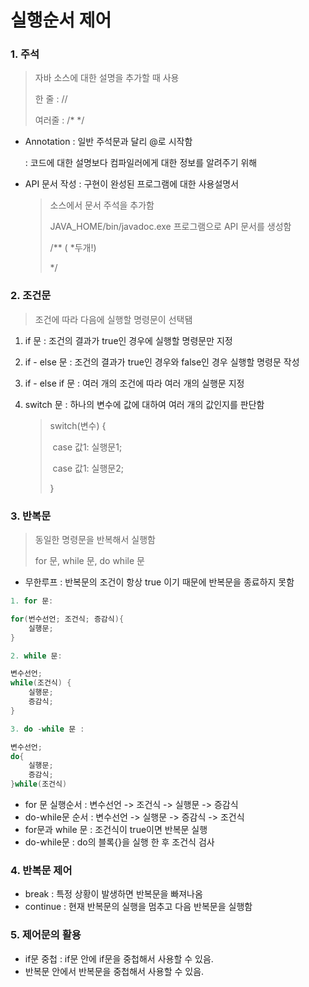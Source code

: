 # 실행순서 제어



### 1. 주석

> 자바 소스에 대한 설명을 추가할 때 사용
>
> 한 줄 : //
>
> 여러줄 : /* */

- Annotation : 일반 주석문과 달리 @로 시작함

  : 코드에 대한 설명보다 컴파일러에게 대한 정보를 알려주기 위해

- API 문서 작성 : 구현이 완성된 프로그램에 대한 사용설명서 

  > 소스에서 문서 주석을 추가함
  >
  > JAVA_HOME/bin/javadoc.exe 프로그램으로 API 문서를 생성함
  >
  > /** ( *두개!)
  >
  > */



### 2. 조건문

> 조건에 따라 다음에 실행할 명령문이 선택됌

1. if 문 : 조건의 결과가 true인 경우에 실행할 명령문만 지정

2. if - else 문 : 조건의 결과가 true인 경우와 false인 경우 실행할 명령문 작성

3. if - else if 문 : 여러 개의 조건에 따라 여러 개의 실행문 지정

4. switch 문 : 하나의 변수에 값에 대하여 여러 개의 값인지를 판단함

   > switch(변수) {
   >
   > ​	case 값1: 실행문1;
   >
   > ​	case 값1: 실행문2;
   >
   > }



### 3. 반복문

> 동일한 명령문을 반복해서 실행함
>
> for 문, while 문, do while 문

- 무한루프 : 반복문의 조건이 항상 true 이기 때문에 반복문을 종료하지 못함

```java
1. for 문:

for(번수선언; 조건식; 증감식){
    실행문;
}

2. while 문:

변수선언;
while(조건식) {
    실행문;
    증감식;
}

3. do -while 문 :

변수선언;
do{
    실행문;
    증감식;
}while(조건식)
```

- for 문 실행순서 : 변수선언 -> 조건식 -> 실행문 -> 증감식
- do-while문 순서 : 변수선언 -> 실행문 -> 증감식 -> 조건식
- for문과 while 문 : 조건식이 true이면 반복문 실행
- do-while문 : do의 블록{}을 실행 한 후 조건식 검사



### 4. 반복문 제어

- break : 특정 상황이 발생하면 반복문을 빠져나옴
- continue : 현재 반복문의 실행을 멈추고 다음 반복문을 실행함



### 5. 제어문의 활용

- if문 중첩 : if문 안에 if문을 중첩해서 사용할 수 있음.
- 반복문 안에서 반복문을 중첩해서 사용할 수 있음.

